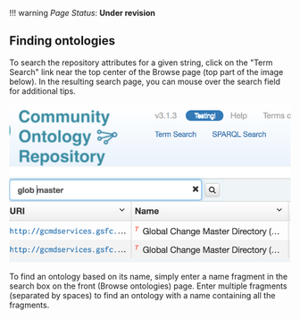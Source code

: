 !!! warning
    _Page Status_: **Under revision**

## Finding ontologies

To search the repository attributes for a given string, click on the "Term Search" link near the top center of the 
Browse page (top part of the image below).  In the resulting search page, you can mouse over the search field for additional tips.

![Ontology Search Example](img/cor/cor-ontology-search-example-20170128.png)

To find an ontology based on its name, simply enter a name fragment in the search box on the front (Browse ontologies) page. 
Enter multiple fragments (separated by spaces) to find an ontology with a name containing all the fragments. 
